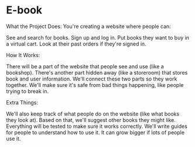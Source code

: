 # E-book

What the Project Does:
You're creating a website where people can:

See and search for books.
Sign up and log in.
Put books they want to buy in a virtual cart.
Look at their past orders if they're signed in.

How It Works:

There will be a part of the website that people see and use (like a bookshop).
There's another part hidden away (like a storeroom) that stores book and user information.
We'll connect these two parts so they work together.
We'll make sure it's safe from bad things happening, like people trying to break in.

Extra Things:

We'll also keep track of what people do on the website (like what books they look at).
Based on that, we'll suggest other books they might like.
Everything will be tested to make sure it works correctly.
We'll write guides for people to understand how to use it.
It can grow bigger if lots of people use it.






